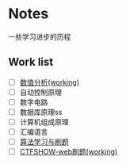 # Notes
一些学习进步的历程

## Work list
- [ ] [数值分析(working)](./数值分析/note.md)
- [ ] 自动控制原理
- [ ] 数字电路
- [ ] 数据库原理ss
- [ ] 计算机组成原理
- [ ] 汇编语言
- [ ] [算法学习与刷题](./算法)
- [ ] [CTFSHOW-web刷题(working)](./网络安全/CTF/ctfshow刷题笔记/web/)